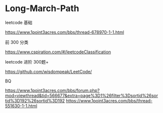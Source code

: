 # Long-March-Path

leetcode 基础

https://www.1point3acres.com/bbs/thread-678970-1-1.html

前 300 分类

https://www.cspiration.com/#/leetcodeClassification

leetcode 进阶 300题+

https://github.com/wisdompeak/LeetCode/

BQ

https://www.1point3acres.com/bbs/forum.php?mod=viewthread&tid=566677&extra=page%3D1%26filter%3Dsortid%26sortid%3D192%26sortid%3D192
https://www.1point3acres.com/bbs/thread-551630-1-1.html


